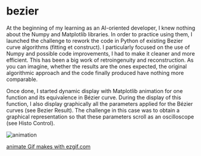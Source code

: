 # bezier
At the beginning of my learning as an AI-oriented developer, I knew nothing about the Numpy and Matplotlib libraries. In order to practice using them, I launched the challenge to rework the code in Python of existing Bezier curve algorithms (fitting et construct). I particularly focused on the use of Numpy and possible code improvements, I had to make it cleaner and more efficient. This has been a big work of retroingenuity and reconstruction. As you can imagine, whether the results are the ones expected, the original algorithmic approach and the code finally produced have nothing more comparable. 

Once done, I started dynamic display with Matplotlib animation for one function and its equivalence in Bézier curve. During the display of this function, I also display graphically all the parameters applied for the Bézier curves (see Bezier Result). The challenge in this case was to obtain a graphical representation so that these parameters scroll as an oscilloscope (see Histo Control). 

![animation](./AnimationBezier.gif)

[animate Gif makes with ezgif.com](https://ezgif.com)
 
